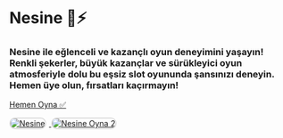<h1>Nesine 🎯⚡️</h1>
<h3>Nesine ile eğlenceli ve kazançlı oyun deneyimini yaşayın! Renkli şekerler, büyük kazançlar ve sürükleyici oyun atmosferiyle dolu bu eşsiz slot oyununda şansınızı deneyin. Hemen üye olun, fırsatları kaçırmayın!</h3>

<p>
    <a href="https://heylink.me/bonussitelerii/">Hemen Oyna ✅</a>
</p>

<a href="https://heylink.me/bonussitelerii/" title="Nesine Oyna">
    <img src="https://i.ibb.co/YjtLwQ8/cats.jpg" alt="Nesine" style="max-width: 48%; border: 2px solid #ddd; border-radius: 10px; margin-right: 1%;">
</a>
<a href="https://heylink.me/bonussitelerii/" title="Nesine Giriş">
    <img src="https://i.ibb.co/VHdrjnQ/df.jpg" alt="Nesine Oyna 2" style="max-width: 48%; border: 2px solid #ddd; border-radius: 10px;">
</a>
